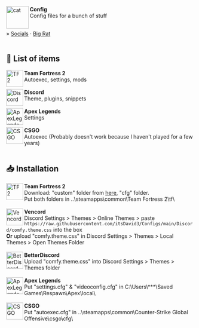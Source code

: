 <div align="left">
    <img align="left" src="https://i.imgur.com/NcN1TmC.png" alt="cat" width="60">
    <b>Config</b><br>
    Config files for a bunch of stuff
</div>

<br>

» [Socials](https://withkoji.com/@itsDavid)
    ·
[Big Rat](https://bigrat.monster/)
<br><br>

## 📃 List of items
<div>
    <img align="left" src="https://upload.wikimedia.org/wikipedia/commons/4/48/Team_Fortress_2_style_logo.svg" alt="TF2" width="45" height="45">
    <b>Team Fortress 2</b><br>
    Autoexec, settings, mods
</div>
<br>

<div>
    <img align="left" src="https://imgs.search.brave.com/XOyJqlya6Vh84VckLELITpOxF2MTggL3bjSMQmTais4/rs:fit:860:0:0/g:ce/aHR0cHM6Ly9zdGF0/aWMtMDAuaWNvbmR1/Y2suY29tL2Fzc2V0/cy4wMC9kaXNjb3Jk/LWljb24tMTAyNHgx/MDI0LW5vZ2VyZDk5/LnBuZw" alt="Discord" width="45" height="45">
    <b>Discord</b><br>
    Theme, plugins, snippets
</div>
<br>

<div>
    <img align="left" src="https://i.imgur.com/xONRVp9.png" alt="ApexLegends" width="45" height="45">
    <b>Apex Legends</b><br>
    Settings
</div>
<br>

<div>
    <img align="left" src="https://i.imgur.com/aBkdEwE.png" alt="CSGO" width="45" height="45">
    <b>CSGO</b><br>
    Autoexec (Probably doesn't work because I haven't played for a few years)
</div>
<br>

## 📥 Installation

<div>
    <img align="left" src="https://upload.wikimedia.org/wikipedia/commons/4/48/Team_Fortress_2_style_logo.svg" alt="TF2" width="45" height="45">
    <b>Team Fortress 2</b><br>
    Download: "custom" folder from <a target="_blank" rel="noopener noreferrer" href="https://www.mediafire.com/file/nlcge0yrw98fy3n/custom.zip/file">here</a>, "cfg" folder.<br>
    Put both folders in ..\steamapps\common\Team Fortress 2\tf\
</div>
<br>

<div>
    <img align="left" src="https://i.imgur.com/fXYKU5q.png" alt="Vencord" width="45" height="45">
    <b>Vencord</b><br>
    Discord Settings > Themes > Online Themes > paste <code>https://raw.githubusercontent.com/itsDavid3/Configs/main/Discord/comfy.theme.css</code> into the box <br>
    <strong>Or</strong> upload "comfy.theme.css" in Discord Settings > Themes > Local Themes > Open Themes Folder
</div>
<br>

<div>
    <img align="left" src="https://camo.githubusercontent.com/ee60ae9852354c1eff79d1f5db5fbd2ea2ab836c3f9dc0c027f0d68906dec389/68747470733a2f2f692e696d6775722e636f6d2f4c50483035454f2e706e67" alt="BetterDiscord" width="45" height="45">
    <b>BetterDiscord</b><br>
    Upload "comfy.theme.css" into Discord Settings > Themes > Themes folder
</div>
<br>

<div>
    <img align="left" src="https://i.imgur.com/xONRVp9.png" alt="ApexLegends" width="45" height="45">
    <b>Apex Legends</b><br>
    Put "settings.cfg" & "videoconfig.cfg" in C:\Users\***\Saved Games\Respawn\Apex\local\
</div>
<br>

<div>
    <img align="left" src="https://i.imgur.com/aBkdEwE.png" alt="CSGO" width="45" height="45">
    <b>CSGO</b><br>
    Put "autoexec.cfg" in ..\steamapps\common\Counter-Strike Global Offensive\csgo\cfg\
</div>
